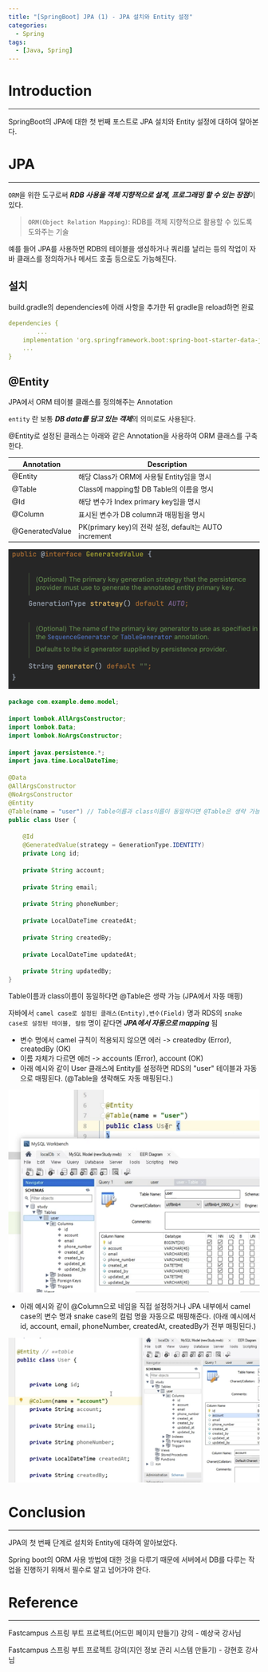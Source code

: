 ```yaml
---
title: "[SpringBoot] JPA (1) - JPA 설치와 Entity 설정"
categories:
  - Spring
tags:
  - [Java, Spring]
---
```




# Introduction

---

SpringBoot의 JPA에 대한 첫 번째 포스트로 JPA 설치와 Entity 설정에 대하여 알아본다.



# JPA

---

`ORM`을 위한 도구로써 ***RDB 사용을 객체 지향적으로 설계, 프로그래밍 할 수 있는 장점***이 있다.

> `ORM(Object Relation Mapping)`: RDB를 객체 지향적으로 활용할 수 있도록 도와주는 기술

예를 들어 JPA를 사용하면 RDB의 테이블을 생성하거나 쿼리를 날리는 등의 작업이 자바 클래스를 정의하거나 메서드 호출 등으로도 가능해진다.



## 설치

build.gradle의 dependencies에 아래 사항을 추가한 뒤 gradle을 reload하면 완료

```yaml
dependencies {
		...
    implementation 'org.springframework.boot:spring-boot-starter-data-jpa'
    ...
}

```



## @Entity

JPA에서 ORM 테이블 클래스를 정의해주는 Annotation

`entity` 란 보통 ***DB data를 담고 있는 객체***의 의미로도 사용된다.

@Entity로 설정된 클래스는 아래와 같은 Annotation을 사용하여 ORM 클래스를 구축한다.

| Annotation      | Description                                           |
| --------------- | ----------------------------------------------------- |
| @Entity         | 해당 Class가 ORM에 사용될 Entity임을 명시             |
| @Table          | Class에 mapping할 DB Table의 이름을 명시              |
| @Id             | 해당 변수가 Index primary key임을 명시                |
| @Column         | 표시된 변수가 DB column과 매핑됨을 명시               |
| @GeneratedValue | PK(primary key)의 전략 설정, default는 AUTO increment |

![image-20230331012507472](../../assets/images/03-28-spring-jpa/20.png)

```java
package com.example.demo.model;

import lombok.AllArgsConstructor;
import lombok.Data;
import lombok.NoArgsConstructor;

import javax.persistence.*;
import java.time.LocalDateTime;

@Data
@AllArgsConstructor
@NoArgsConstructor
@Entity
@Table(name = "user") // Table이름과 class이름이 동일하다면 @Table은 생략 가능
public class User {

    @Id
    @GeneratedValue(strategy = GenerationType.IDENTITY)
    private Long id;

    private String account;

    private String email;

    private String phoneNumber;

    private LocalDateTime createdAt;

    private String createdBy;

    private LocalDateTime updatedAt;

    private String updatedBy;
}
```

Table이름과 class이름이 동일하다면 @Table은 생략 가능 (JPA에서 자동 매핑)

자바에서  `camel case로 설정된 클래스(Entity),변수(Field)` 명과 RDS의 `snake case로 설정된 테이블, 컬럼` 명이 같다면  ***JPA에서 자동으로 mapping*** 됨 

- 변수 명에서 camel 규칙이 적용되지 않으면 에러 -> createdby (Error), createdBy (OK)
- 이름 자체가 다르면 에러 -> accounts (Error), account (OK)
- 아래 예시와 같이 User 클래스에 Entity를 설정하면 RDS의 "user" 테이블과 자동으로 매핑된다. (@Table을 생략해도 자동 매핑된다.)

![image-20230329021003415](../../assets/images/03-28-spring-jpa/1.png)

- 아래 예시와 같이 @Column으로 네임을 직접 설정하거나 JPA 내부에서 camel case의 변수 명과 snake case의 컬럼 명을 자동으로 매핑해준다. (아래 예시에서 id, account, email, phoneNumber, createdAt, createdBy가 전부 매핑된다.)

![image-20230329021035829](../../assets/images/03-28-spring-jpa/2.png)





# Conclusion

---

JPA의 첫 번째 단계로 설치와 Entity에 대하여 알아보았다.

Spring boot의 ORM 사용 방법에 대한 것을 다루기 때문에 서버에서 DB를 다루는 작업을 진행하기 위해서 필수로 알고 넘어가야 한다.



# Reference

---

Fastcampus 스프링 부트 프로젝트(어드민 페이지 만들기) 강의 - 예상국 강사님

Fastcampus 스프링 부트 프로젝트 강의(지인 정보 관리 시스템 만들기) - 강현호 강사님
